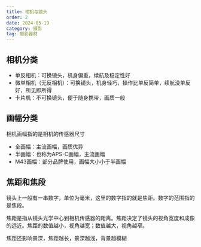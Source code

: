 ```yaml
---
title: 相机与镜头
order: 2
date: 2024-05-19
category: 摄影
tag: 摄影器材
---
```


## 相机分类

+ 单反相机：可换镜头，机身偏重，续航及稳定性好
+ 微单相机（无反相机）：可换镜头，机身轻巧，操作比单反简单，续航没单反好，所见即所得
+ 卡片机：不可换镜头，便于随身携带，画质一般

## 画幅分类

相机画幅指的是相机的传感器尺寸

+ 全画幅：主流画幅，画质优异
+ 半画幅：也称为APS-C画幅，主流画幅
+ M43画幅：部分品牌使用，画幅大小小于半画幅

## 焦距和焦段

镜头上一般有一串数字，单位为毫米，这里的数字指的就是焦距。数字的范围指的是焦段。

焦距是指从镜头光学中心到相机传感器的距离。焦距决定了镜头的视角宽度和成像的远近。焦距的数值越小，视角越宽；数值越大，视角越窄。

焦距还影响景深，焦距越长，景深越浅，背景越模糊
